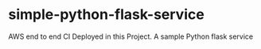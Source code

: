 # simple-python-flask-service
AWS end to end CI Deployed in this Project. A sample Python flask service
